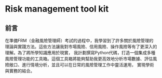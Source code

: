 # Risk management tool kit
## 前言
在準備FRM（金融風險管理師）考試的過程中，我學習到了許多關於風險管理的理論與實踐方法。這些方法讓我對市場風險、信用風險、操作風險等有了更深入的理解。為了將所學知識應用於現實，
我計劃撰寫Python代碼，打造一個集成多種風險管理功能的工具箱。這個工具箱將能夠幫助我更高效地分析市場數據、評估風險敞口、進行情境分析，並且可以在日常的風險管理工作中靈活運用，
實現學術與實務的結合。
